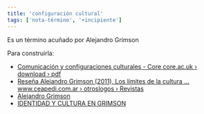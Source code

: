 ```yaml
---
title: 'configuración cultural'
tags: ['nota-término', '+incipiente']
---
```


Es un término acuñado por Alejandro Grimson

Para construirla:

- [Comunicación y configuraciones culturales - Core core.ac.uk › download › pdf](https://core.ac.uk/download/pdf/159288565.pdf)
- [Reseña Alejandro Grimson (2011), Los límites de la cultura ... www.ceapedi.com.ar › otroslogos › Revistas](http://www.ceapedi.com.ar/otroslogos/Revistas/0003/16.%2520Duimich.pdf)
- [Alejandro Grimson](https://nuso.org/autor/alejandro-grimson/)
- [IDENTIDAD Y CULTURA EN GRIMSON](https://revistas.ort.edu.uy/letras-internacionales/article/view/885)